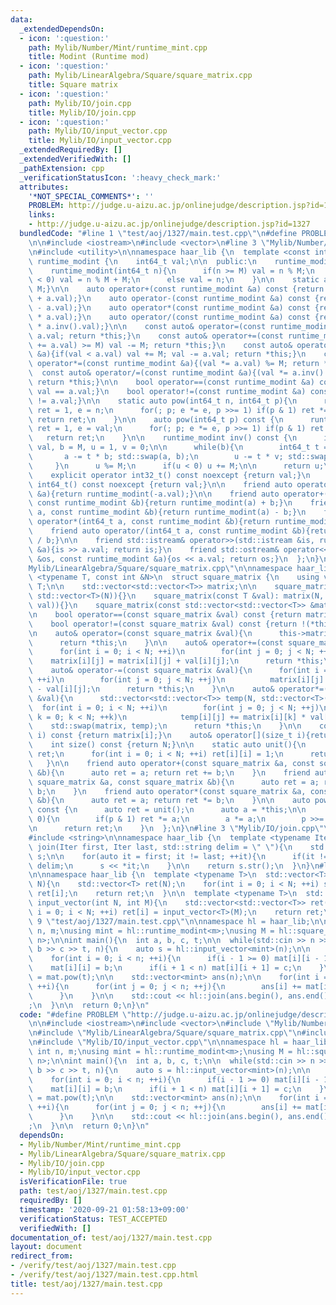 ```yaml
---
data:
  _extendedDependsOn:
  - icon: ':question:'
    path: Mylib/Number/Mint/runtime_mint.cpp
    title: Modint (Runtime mod)
  - icon: ':question:'
    path: Mylib/LinearAlgebra/Square/square_matrix.cpp
    title: Square matrix
  - icon: ':question:'
    path: Mylib/IO/join.cpp
    title: Mylib/IO/join.cpp
  - icon: ':question:'
    path: Mylib/IO/input_vector.cpp
    title: Mylib/IO/input_vector.cpp
  _extendedRequiredBy: []
  _extendedVerifiedWith: []
  _pathExtension: cpp
  _verificationStatusIcon: ':heavy_check_mark:'
  attributes:
    '*NOT_SPECIAL_COMMENTS*': ''
    PROBLEM: http://judge.u-aizu.ac.jp/onlinejudge/description.jsp?id=1327
    links:
    - http://judge.u-aizu.ac.jp/onlinejudge/description.jsp?id=1327
  bundledCode: "#line 1 \"test/aoj/1327/main.test.cpp\"\n#define PROBLEM \"http://judge.u-aizu.ac.jp/onlinejudge/description.jsp?id=1327\"\
    \n\n#include <iostream>\n#include <vector>\n#line 3 \"Mylib/Number/Mint/runtime_mint.cpp\"\
    \n#include <utility>\n\nnamespace haar_lib {\n  template <const int &M>\n  class\
    \ runtime_modint {\n    int64_t val;\n\n  public:\n    runtime_modint(): val(0){}\n\
    \    runtime_modint(int64_t n){\n      if(n >= M) val = n % M;\n      else if(n\
    \ < 0) val = n % M + M;\n      else val = n;\n    }\n\n    static auto mod(){return\
    \ M;}\n\n    auto operator+(const runtime_modint &a) const {return runtime_modint(val\
    \ + a.val);}\n    auto operator-(const runtime_modint &a) const {return runtime_modint(val\
    \ - a.val);}\n    auto operator*(const runtime_modint &a) const {return runtime_modint(val\
    \ * a.val);}\n    auto operator/(const runtime_modint &a) const {return runtime_modint(val\
    \ * a.inv().val);}\n\n    const auto& operator=(const runtime_modint &a){val =\
    \ a.val; return *this;}\n    const auto& operator+=(const runtime_modint &a){if((val\
    \ += a.val) >= M) val -= M; return *this;}\n    const auto& operator-=(const runtime_modint\
    \ &a){if(val < a.val) val += M; val -= a.val; return *this;}\n    const auto&\
    \ operator*=(const runtime_modint &a){(val *= a.val) %= M; return *this;}\n  \
    \  const auto& operator/=(const runtime_modint &a){(val *= a.inv().val) %= M;\
    \ return *this;}\n\n    bool operator==(const runtime_modint &a) const {return\
    \ val == a.val;}\n    bool operator!=(const runtime_modint &a) const {return val\
    \ != a.val;}\n\n    static auto pow(int64_t n, int64_t p){\n      runtime_modint\
    \ ret = 1, e = n;\n      for(; p; e *= e, p >>= 1) if(p & 1) ret *= e;\n     \
    \ return ret;\n    }\n\n    auto pow(int64_t p) const {\n      runtime_modint\
    \ ret = 1, e = val;\n      for(; p; e *= e, p >>= 1) if(p & 1) ret *= e;\n   \
    \   return ret;\n    }\n\n    runtime_modint inv() const {\n      int64_t a =\
    \ val, b = M, u = 1, v = 0;\n\n      while(b){\n        int64_t t = a / b;\n \
    \       a -= t * b; std::swap(a, b);\n        u -= t * v; std::swap(u, v);\n \
    \     }\n      u %= M;\n      if(u < 0) u += M;\n\n      return u;\n    }\n\n\
    \    explicit operator int32_t() const noexcept {return val;}\n    explicit operator\
    \ int64_t() const noexcept {return val;}\n\n    friend auto operator-(const runtime_modint\
    \ &a){return runtime_modint(-a.val);}\n\n    friend auto operator+(int64_t a,\
    \ const runtime_modint &b){return runtime_modint(a) + b;}\n    friend auto operator-(int64_t\
    \ a, const runtime_modint &b){return runtime_modint(a) - b;}\n    friend auto\
    \ operator*(int64_t a, const runtime_modint &b){return runtime_modint(a) * b;}\n\
    \    friend auto operator/(int64_t a, const runtime_modint &b){return runtime_modint(a)\
    \ / b;}\n\n    friend std::istream& operator>>(std::istream &is, runtime_modint\
    \ &a){is >> a.val; return is;}\n    friend std::ostream& operator<<(std::ostream\
    \ &os, const runtime_modint &a){os << a.val; return os;}\n  };\n}\n#line 4 \"\
    Mylib/LinearAlgebra/Square/square_matrix.cpp\"\n\nnamespace haar_lib {\n  template\
    \ <typename T, const int &N>\n  struct square_matrix {\n    using value_type =\
    \ T;\n\n    std::vector<std::vector<T>> matrix;\n\n    square_matrix(): matrix(N,\
    \ std::vector<T>(N)){}\n    square_matrix(const T &val): matrix(N, std::vector<T>(N,\
    \ val)){}\n    square_matrix(const std::vector<std::vector<T>> &matrix): matrix(matrix){}\n\
    \n    bool operator==(const square_matrix &val) const {return matrix == val.matrix;}\n\
    \    bool operator!=(const square_matrix &val) const {return !(*this == val);}\n\
    \n    auto& operator=(const square_matrix &val){\n      this->matrix = val.matrix;\n\
    \      return *this;\n    }\n\n    auto& operator+=(const square_matrix &val){\n\
    \      for(int i = 0; i < N; ++i)\n        for(int j = 0; j < N; ++j)\n      \
    \    matrix[i][j] = matrix[i][j] + val[i][j];\n      return *this;\n    }\n\n\
    \    auto& operator-=(const square_matrix &val){\n      for(int i = 0; i < N;\
    \ ++i)\n        for(int j = 0; j < N; ++j)\n          matrix[i][j] = matrix[i][j]\
    \ - val[i][j];\n      return *this;\n    }\n\n    auto& operator*=(const square_matrix\
    \ &val){\n      std::vector<std::vector<T>> temp(N, std::vector<T>(N));\n    \
    \  for(int i = 0; i < N; ++i)\n        for(int j = 0; j < N; ++j)\n          for(int\
    \ k = 0; k < N; ++k)\n            temp[i][j] += matrix[i][k] * val[k][j];\n  \
    \    std::swap(matrix, temp);\n      return *this;\n    }\n\n    const auto& operator[](size_t\
    \ i) const {return matrix[i];}\n    auto& operator[](size_t i){return matrix[i];}\n\
    \    int size() const {return N;}\n\n    static auto unit(){\n      square_matrix\
    \ ret;\n      for(int i = 0; i < N; ++i) ret[i][i] = 1;\n      return ret;\n \
    \   }\n\n    friend auto operator+(const square_matrix &a, const square_matrix\
    \ &b){\n      auto ret = a; return ret += b;\n    }\n    friend auto operator-(const\
    \ square_matrix &a, const square_matrix &b){\n      auto ret = a; return ret -=\
    \ b;\n    }\n    friend auto operator*(const square_matrix &a, const square_matrix\
    \ &b){\n      auto ret = a; return ret *= b;\n    }\n\n    auto pow(uint64_t p)\
    \ const {\n      auto ret = unit();\n      auto a = *this;\n\n      while(p >\
    \ 0){\n        if(p & 1) ret *= a;\n        a *= a;\n        p >>= 1;\n      }\n\
    \n      return ret;\n    }\n  };\n}\n#line 3 \"Mylib/IO/join.cpp\"\n#include <sstream>\n\
    #include <string>\n\nnamespace haar_lib {\n  template <typename Iter>\n  std::string\
    \ join(Iter first, Iter last, std::string delim = \" \"){\n    std::stringstream\
    \ s;\n\n    for(auto it = first; it != last; ++it){\n      if(it != first) s <<\
    \ delim;\n      s << *it;\n    }\n\n    return s.str();\n  }\n}\n#line 4 \"Mylib/IO/input_vector.cpp\"\
    \n\nnamespace haar_lib {\n  template <typename T>\n  std::vector<T> input_vector(int\
    \ N){\n    std::vector<T> ret(N);\n    for(int i = 0; i < N; ++i) std::cin >>\
    \ ret[i];\n    return ret;\n  }\n\n  template <typename T>\n  std::vector<std::vector<T>>\
    \ input_vector(int N, int M){\n    std::vector<std::vector<T>> ret(N);\n    for(int\
    \ i = 0; i < N; ++i) ret[i] = input_vector<T>(M);\n    return ret;\n  }\n}\n#line\
    \ 9 \"test/aoj/1327/main.test.cpp\"\n\nnamespace hl = haar_lib;\n\nstatic int\
    \ n, m;\nusing mint = hl::runtime_modint<m>;\nusing M = hl::square_matrix<mint,\
    \ n>;\n\nint main(){\n  int a, b, c, t;\n\n  while(std::cin >> n >> m >> a >>\
    \ b >> c >> t, n){\n    auto s = hl::input_vector<mint>(n);\n\n    M mat;\n\n\
    \    for(int i = 0; i < n; ++i){\n      if(i - 1 >= 0) mat[i][i - 1] = a;\n  \
    \    mat[i][i] = b;\n      if(i + 1 < n) mat[i][i + 1] = c;\n    }\n\n    mat\
    \ = mat.pow(t);\n\n    std::vector<mint> ans(n);\n\n    for(int i = 0; i < n;\
    \ ++i){\n      for(int j = 0; j < n; ++j){\n        ans[i] += mat[i][j] * s[j];\n\
    \      }\n    }\n\n    std::cout << hl::join(ans.begin(), ans.end()) << \"\\n\"\
    ;\n  }\n\n  return 0;\n}\n"
  code: "#define PROBLEM \"http://judge.u-aizu.ac.jp/onlinejudge/description.jsp?id=1327\"\
    \n\n#include <iostream>\n#include <vector>\n#include \"Mylib/Number/Mint/runtime_mint.cpp\"\
    \n#include \"Mylib/LinearAlgebra/Square/square_matrix.cpp\"\n#include \"Mylib/IO/join.cpp\"\
    \n#include \"Mylib/IO/input_vector.cpp\"\n\nnamespace hl = haar_lib;\n\nstatic\
    \ int n, m;\nusing mint = hl::runtime_modint<m>;\nusing M = hl::square_matrix<mint,\
    \ n>;\n\nint main(){\n  int a, b, c, t;\n\n  while(std::cin >> n >> m >> a >>\
    \ b >> c >> t, n){\n    auto s = hl::input_vector<mint>(n);\n\n    M mat;\n\n\
    \    for(int i = 0; i < n; ++i){\n      if(i - 1 >= 0) mat[i][i - 1] = a;\n  \
    \    mat[i][i] = b;\n      if(i + 1 < n) mat[i][i + 1] = c;\n    }\n\n    mat\
    \ = mat.pow(t);\n\n    std::vector<mint> ans(n);\n\n    for(int i = 0; i < n;\
    \ ++i){\n      for(int j = 0; j < n; ++j){\n        ans[i] += mat[i][j] * s[j];\n\
    \      }\n    }\n\n    std::cout << hl::join(ans.begin(), ans.end()) << \"\\n\"\
    ;\n  }\n\n  return 0;\n}\n"
  dependsOn:
  - Mylib/Number/Mint/runtime_mint.cpp
  - Mylib/LinearAlgebra/Square/square_matrix.cpp
  - Mylib/IO/join.cpp
  - Mylib/IO/input_vector.cpp
  isVerificationFile: true
  path: test/aoj/1327/main.test.cpp
  requiredBy: []
  timestamp: '2020-09-21 01:58:13+09:00'
  verificationStatus: TEST_ACCEPTED
  verifiedWith: []
documentation_of: test/aoj/1327/main.test.cpp
layout: document
redirect_from:
- /verify/test/aoj/1327/main.test.cpp
- /verify/test/aoj/1327/main.test.cpp.html
title: test/aoj/1327/main.test.cpp
---
```

